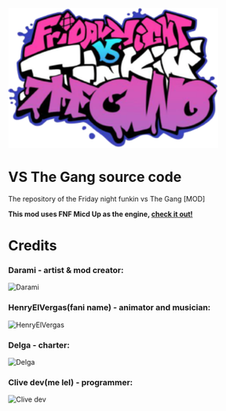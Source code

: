 ![fnf vs the gang logo](art/logo.png)
# VS The Gang source code
The repository of the Friday night funkin vs The Gang [MOD]

**This mod uses FNF Micd Up as the engine, [check it out!](https://github.com/Verwex/Funkin-Mic-d-Up-SC)**

# Credits
### Darami - artist & mod creator:
![Darami](https://cdn.discordapp.com/avatars/594516219399372816/cb275fb888db054246ad64557bf85473.png?size=128)
### HenryElVergas(fani name) - animator and musician:
![HenryElVergas](https://cdn.discordapp.com/avatars/634614328057659412/18f0144ed4a9c303740b4c27169fcc53.png?size=128)
### Delga - charter:
![Delga](https://cdn.discordapp.com/avatars/238718577824366592/d8a9be0a6645ff357aacddeaa37af6f8.png?size=128)
### Clive dev(me lel) - programmer:
![Clive dev](https://cdn.discordapp.com/avatars/678174911818235906/ab2d9ff8a48be965eb20de7295ca2d2f.png?size=128)
